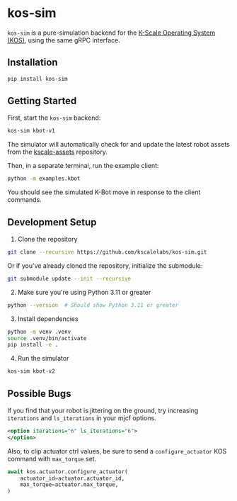 # kos-sim

`kos-sim` is a pure-simulation backend for the [K-Scale Operating System (KOS)](https://github.com/kscalelabs/kos), using the same gRPC interface.

## Installation

```bash
pip install kos-sim
```

## Getting Started

First, start the `kos-sim` backend:

```bash
kos-sim kbot-v1
```

The simulator will automatically check for and update the latest robot assets from the [kscale-assets](https://github.com/kscalelabs/kscale-assets) repository.

Then, in a separate terminal, run the example client:

```bash
python -m examples.kbot
```

You should see the simulated K-Bot move in response to the client commands.

## Development Setup

1. Clone the repository
```bash
git clone --recursive https://github.com/kscalelabs/kos-sim.git
```

Or if you've already cloned the repository, initialize the submodule:

```bash
git submodule update --init --recursive
```

2. Make sure you're using Python 3.11 or greater

```bash
python --version  # Should show Python 3.11 or greater
```

3. Install dependencies

```bash
python -m venv .venv
source .venv/bin/activate
pip install -e .
```

4. Run the simulator

```bash
kos-sim kbot-v2
```


## Possible Bugs

If you find that your robot is jittering on the ground, try increasing `iterations` and `ls_iterations` in your mjcf options.

```xml
<option iterations="6" ls_iterations="6">
</option>
```

Also, to clip actuator ctrl values, be sure to send a `configure_actuator` KOS command with `max_torque` set.

```python
await kos.actuator.configure_actuator(
    actuator_id=actuator.actuator_id,
    max_torque=actuator.max_torque,
)
```